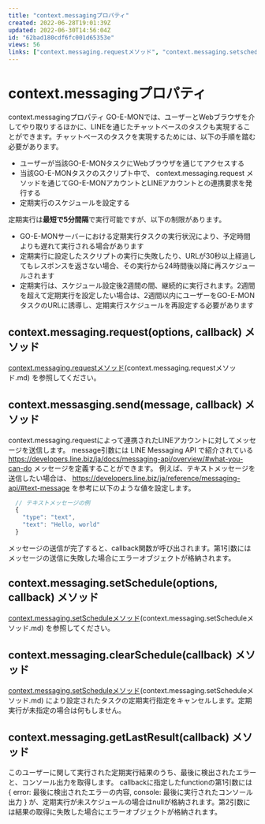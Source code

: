 ```yaml
---
title: "context.messagingプロパティ"
created: 2022-06-28T19:01:39Z
updated: 2022-06-30T14:56:04Z
id: "62bad180cdf6fc001d65353e"
views: 56
links: ["context.messaging.requestメソッド", "context.messaging.setscheduleメソッド"]
---
```


# context.messagingプロパティ

context.messagingプロパティ
GO-E-MONでは、ユーザーとWebブラウザを介してやり取りするほかに、LINEを通じたチャットベースのタスクも実現することができます。チャットベースのタスクを実現するためには、以下の手順を踏む必要があります。
- ユーザーが当該GO-E-MONタスクにWebブラウザを通じてアクセスする
- 当該GO-E-MONタスクのスクリプト中で、 context.messaging.request メソッドを通じてGO-E-MONアカウントとLINEアカウントとの連携要求を発行する
- 定期実行のスケジュールを設定する

定期実行は**最短で5分間隔**で実行可能ですが、以下の制限があります。
- GO-E-MONサーバーにおける定期実行タスクの実行状況により、予定時間よりも遅れて実行される場合があります
- 定期実行に設定したスクリプトの実行に失敗したり、URLが30秒以上経過してもレスポンスを返さない場合、その実行から24時間後以降に再スケジュールされます
- 定期実行は、スケジュール設定後2週間の間、継続的に実行されます。2週間を超えて定期実行を設定したい場合は、2週間以内にユーザーをGO-E-MONタスクのURLに誘導し、定期実行スケジュールを再設定する必要があります

## context.messaging.request(options, callback) メソッド
[context.messaging.requestメソッド](context.messaging.requestメソッド.md)(context.messaging.requestメソッド.md) を参照してください。

## context.messasging.send(message, callback) メソッド
context.messaging.requestによって連携されたLINEアカウントに対してメッセージを送信します。
message引数には LINE Messaging API で紹介されている https://developers.line.biz/ja/docs/messaging-api/overview/#what-you-can-do メッセージを定義することができます。
例えば、テキストメッセージを送信したい場合は、 https://developers.line.biz/ja/reference/messaging-api/#text-message を参考に以下のような値を設定します。

```javascript
  // テキストメッセージの例
  {
    "type": "text",
    "text": "Hello, world"
  }

```
メッセージの送信が完了すると、callback関数が呼び出されます。第1引数にはメッセージの送信に失敗した場合にエラーオブジェクトが格納されます。

## context.messaging.setSchedule(options, callback) メソッド
[context.messaging.setScheduleメソッド](context.messaging.setScheduleメソッド.md)(context.messaging.setScheduleメソッド.md) を参照してください。

## context.messaging.clearSchedule(callback) メソッド
[context.messaging.setScheduleメソッド](context.messaging.setScheduleメソッド.md)(context.messaging.setScheduleメソッド.md)  により設定されたタスクの定期実行指定をキャンセルします。定期実行が未指定の場合は何もしません。

## context.messaging.getLastResult(callback) メソッド
このユーザーに関して実行された定期実行結果のうち、最後に検出されたエラーと、コンソール出力を取得します。
callbackに指定したfunctionの第1引数には { error: 最後に検出されたエラーの内容, console: 最後に実行されたコンソール出力 } が、定期実行が未スケジュールの場合はnullが格納されます。第2引数には結果の取得に失敗した場合にエラーオブジェクトが格納されます。

